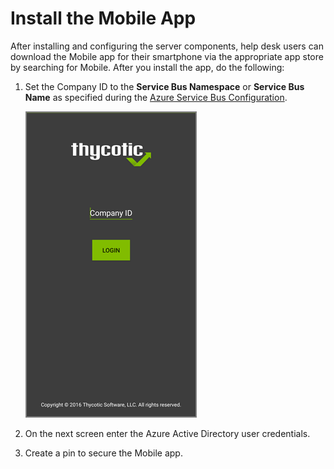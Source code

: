 [title]: # (Install the Mobile App)
[tags]: # (mobile)
[priority]: # (15004)
# Install the Mobile App

After installing and configuring the server components, help desk users can download the Mobile app for their smartphone via the appropriate app store by searching for Mobile. After you install the app, do the following:

1. Set the Company ID to the __Service Bus Namespace__ or __Service Bus Name__ as specified during the [Azure Service Bus Configuration](../how-to/infrastructure/ms-az-service-bus.md).

    ![Install](images/install.png "Install")
1. On the next screen enter the Azure Active Directory user credentials.
1. Create a pin to secure the Mobile app.
